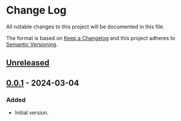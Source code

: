 # Change Log
All notable changes to this project will be documented in this file.

The format is based on [Keep a Changelog](http://keepachangelog.com/)
and this project adheres to [Semantic Versioning](http://semver.org/).


## [Unreleased]


## [0.0.1] - 2024-03-04
### Added
- Initial version.


<!-- links -->
[Unreleased]: https://github.com/plandes/edusenti/compare/v0.0.1...HEAD
[0.0.1]: https://github.com/plandes/edusenti/compare/v0.0.0...v0.0.1
